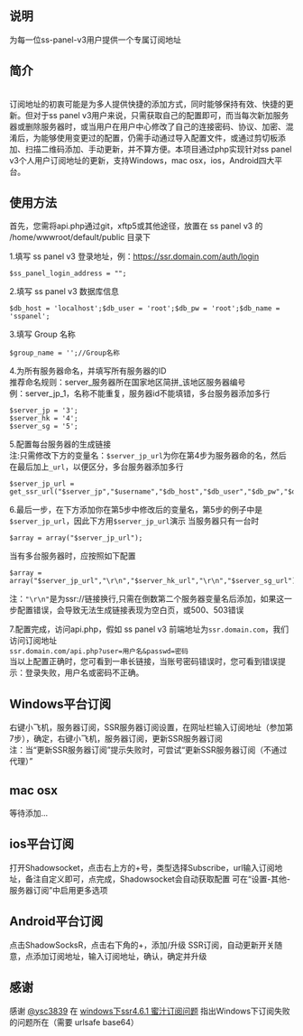说明
---
为每一位ss-panel-v3用户提供一个专属订阅地址<br>

简介
---
<br>订阅地址的初衷可能是为多人提供快捷的添加方式，同时能够保持有效、快捷的更新。但对于ss panel v3用户来说，只需获取自己的配置即可，而当每次新加服务器或删除服务器时，或当用户在用户中心修改了自己的连接密码、协议、加密、混淆后，为能够使用变更过的配置，仍需手动通过导入配置文件，或通过剪切板添加、扫描二维码添加、手动更新，并不算方便。本项目通过php实现针对ss panel v3个人用户订阅地址的更新，支持Windows，mac osx，ios，Android四大平台。<br>

使用方法
---

首先，您需将api.php通过git，xftp5或其他途径，放置在 ss panel v3 的 /home/wwwroot/default/public 目录下

1.填写 ss panel v3 登录地址，例：https://ssr.domain.com/auth/login

    $ss_panel_login_address = "";

2.填写 ss panel v3 数据库信息

    $db_host = 'localhost';$db_user = 'root';$db_pw = 'root';$db_name = 'sspanel';
3.填写 Group 名称

    $group_name = '';//Group名称
   
  4.为所有服务器命名，并填写所有服务器的ID<br>
  推荐命名规则：server_服务器所在国家地区简拼_该地区服务器编号<br>
  例：server_jp_1，名称不能重复，服务器id不能填错，多台服务器添加多行<br>
  
    $server_jp = '3';
    $server_hk = '4';
    $server_sg = '5';
    
5.配置每台服务器的生成链接<br>
注:只需修改下方的变量名：`$server_jp_url`为你在第4步为服务器命的名，然后在最后加上`_url`，以便区分，多台服务器添加多行

    $server_jp_url = get_ssr_url("$server_jp","$username","$db_host","$db_user","$db_pw","$db_name","$group_name","$group_name_base64","$after_obfs","$after_server_name","$after_group","$after_ssr_url");

6.最后一步，在下方添加你在第5步中修改后的变量名，第5步的例子中是`$server_jp_url`，因此下方用`$server_jp_url`演示
当服务器只有一台时

    $array = array("$server_jp_url");

当有多台服务器时，应按照如下配置

    $array = array("$server_jp_url","\r\n","$server_hk_url","\r\n","$server_sg_url");

注：`"\r\n"`是为ssr://链接换行,只需在倒数第二个服务器变量名后添加，如果这一步配置错误，会导致无法生成链接表现为空白页，或500、503错误

7.配置完成，访问api.php，假如 ss panel v3 前端地址为`ssr.domain.com`，我们访问订阅地址<br>
`ssr.domain.com/api.php?user=用户名&passwd=密码`<br>
当以上配置正确时，您可看到一串长链接，当账号密码错误时，您可看到错误提示：登录失败，用户名或密码不正确。<br>

Windows平台订阅
---
右键小飞机，服务器订阅，SSR服务器订阅设置，在网址栏输入订阅地址（参加第7步），确定，右键小飞机，服务器订阅，更新SSR服务器订阅<br>
注：当“更新SSR服务器订阅”提示失败时，可尝试“更新SSR服务器订阅（不通过代理）”<br>

mac osx
---
等待添加...

ios平台订阅
---
打开Shadowsocket，点击右上方的+号，类型选择Subscribe，url输入订阅地址，备注自定义即可，点完成，Shadowsocket会自动获取配置
可在“设置-其他-服务器订阅”中启用更多选项

Android平台订阅
---
点击ShadowSocksR，点击右下角的+，添加/升级 SSR订阅，自动更新开关随意，点添加订阅地址，输入订阅地址，确认，确定并升级

感谢
---
感谢 [@ysc3839](https://github.com/ysc3839) 在 [windows下ssr4.6.1 蜜汁订阅问题](https://github.com/shadowsocksr/shadowsocksr-csharp/issues/279#issuecomment-317194631) 指出Windows下订阅失败的问题所在（需要 urlsafe base64）
